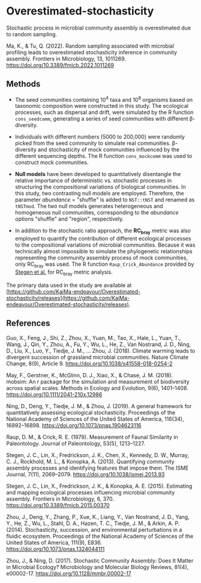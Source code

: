 # Overestimated-stochasticity
Stochastic process in microbial community assembly is overestimated due to random sampling.

Ma, K., & Tu, Q. (2022). Random sampling associated with microbial profiling leads to overestimated stochasticity inference in community assembly. Frontiers in Microbiology, 13, 1011269. https://doi.org/10.3389/fmicb.2022.1011269

## Methods
- The seed communities containing 10<sup>4</sup> taxa and 10<sup>8</sup> organisms based on taxonomic composition were constructed in this study. The ecological processes, such as dispersal and drift, were simulated by the R function `cons_seedcomm`, generating a series of seed communities with different β-diversity.

- Individuals with different numbers (5000 to 200,000) were randomly picked from the seed community to simulate real communities. β-diversity and stochasticity of mock communities influenced by the different sequencing depths. The R function `cons_mockcomm` was used to construct mock communities.

- **Null models** have been developed to quantitatively disentangle the relative importance of deterministic vs. stochastic processes in structuring the compositional variations of biological communities. In this study, two contrasting null models are employed. Therefore, the parameter *abundance* = "shuffle" is added to `NST::tNST` and renamed as `tNSTmod`. The two null models generates heterogeneous and homogeneous null communities, corresponding to the *abundance* options "shuffle" and "region", respectively.

- In addition to the stochastic ratio approach, the **RC<SUB>bray</SUB>** metric was also employed to quantify the contribution of different ecological processes to the compositional variations of microbial communities. Because it was technically almost impossible to simulate the phylogenetic relationships representing the community assembly process of mock communities, only RC<SUB>bray</SUB> was used. The R function `Raup_Crick_Abundance` provided by [Stegen et al.](https://github.com/stegen/Stegen_etal_ISME_2013) for RC<SUB>bray</SUB> metric analysis.

The primary data used in the study are available at [https://github.com/KaiMa-endeavour/Overestimated-stochasticity/releases](https://github.com/KaiMa-endeavour/Overestimated-stochasticity/releases).

## References

Guo, X., Feng, J., Shi, Z., Zhou, X., Yuan, M., Tao, X., Hale, L., Yuan, T., Wang, J., Qin, Y., Zhou, A., Fu, Y., Wu, L., He, Z., Van Nostrand, J. D., Ning, D., Liu, X., Luo, Y., Tiedje, J. M., … Zhou, J. (2018). Climate warming leads to divergent succession of grassland microbial communities. Nature Climate Change, 8(9), Article 9. https://doi.org/10.1038/s41558-018-0254-2

May, F., Gerstner, K., McGlinn, D. J., Xiao, X., & Chase, J. M. (2018). mobsim: An r package for the simulation and measurement of biodiversity across spatial scales. Methods in Ecology and Evolution, 9(6), 1401–1408. https://doi.org/10.1111/2041-210x.12986

Ning, D., Deng, Y., Tiedje, J. M., & Zhou, J. (2019). A general framework for quantitatively assessing ecological stochasticity. Proceedings of the National Academy of Sciences of the United States of America, 116(34), 16892–16898. https://doi.org/10.1073/pnas.1904623116

Raup, D. M., & Crick, R. E. (1979). Measurement of Faunal Similarity in Paleontology. Journal of Paleontology, 53(5), 1213–1227.

Stegen, J. C., Lin, X., Fredrickson, J. K., Chen, X., Kennedy, D. W., Murray, C. J., Rockhold, M. L., & Konopka, A. (2013). Quantifying community assembly processes and identifying features that impose them. The ISME Journal, 7(11), 2069–2079. https://doi.org/10.1038/ismej.2013.93

Stegen, J. C., Lin, X., Fredrickson, J. K., & Konopka, A. E. (2015). Estimating and mapping ecological processes influencing microbial community assembly. Frontiers in Microbiology, 6, 370. https://doi.org/10.3389/fmicb.2015.00370

Zhou, J., Deng, Y., Zhang, P., Xue, K., Liang, Y., Van Nostrand, J. D., Yang, Y., He, Z., Wu, L., Stahl, D. A., Hazen, T. C., Tiedje, J. M., & Arkin, A. P. (2014). Stochasticity, succession, and environmental perturbations in a fluidic ecosystem. Proceedings of the National Academy of Sciences of the United States of America, 111(9), E836. https://doi.org/10.1073/pnas.1324044111

Zhou, J., & Ning, D. (2017). Stochastic Community Assembly: Does It Matter in Microbial Ecology? Microbiology and Molecular Biology Reviews, 81(4), e00002-17. https://doi.org/10.1128/mmbr.00002-17

